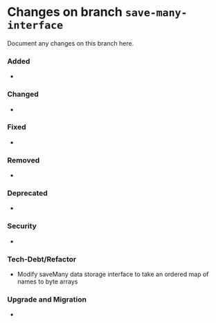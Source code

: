 # Changes on branch `save-many-interface`
Document any changes on this branch here.
### Added
- 

### Changed
- 

### Fixed
- 

### Removed
- 

### Deprecated
- 

### Security
- 

### Tech-Debt/Refactor
- Modify saveMany data storage interface to take an ordered map of names to byte arrays

### Upgrade and Migration
- 
